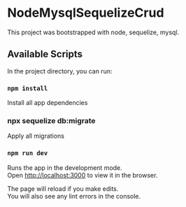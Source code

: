 # NodeMysqlSequelizeCrud


This project was bootstrapped with node, sequelize, mysql.

## Available Scripts

In the project directory, you can run:


### `npm install`

Install all app dependencies  


### npx sequelize db:migrate

Apply all migrations

### `npm run dev`

Runs the app in the development mode.\
Open [http://localhost:3000](http://localhost:3000) to view it in the browser.

The page will reload if you make edits.\
You will also see any lint errors in the console.



